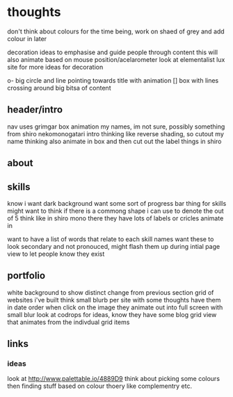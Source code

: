 # thoughts

don't think about colours for the time being, work on shaed of grey and add colour in later

decoration ideas to emphasise and guide people through content
this will also animate based on mouse position/acelarometer
look at elementalist lux site for more ideas for decoration

o- big circle and line pointing towards title with animation
[] box with lines crossing around big bitsa of content



## header/intro
nav uses grimgar box animation
my names, im not sure, possibly something from shiro nekomonogatari intro
	thinking like reverse shading, so cutout my name
	thinking also animate in box and then cut out the label things in shiro

## about


## skills
know i want dark background
want some sort of progress bar thing for skills
	might want to think if there is a commong shape i can use to denote the out of 5
	think like in shiro mono there they have lots of labels or cricles animate in

want to have a list of words that relate to each skill names
want these to look secondary and not pronouced, might flash them up during intial page view to let people know they exist

## portfolio
white background to show distinct change from previous section
grid of websites i've built
think small blurb per site with some thoughts
have them in date order
when click on the image they animate out into full screen with small blur
look at codrops for ideas, know they have some blog grid view that animates from the indivdual grid items

## links



### ideas
look at http://www.palettable.io/4889D9
think about picking some colours then finding stuff based on colour thoery like complementry etc.